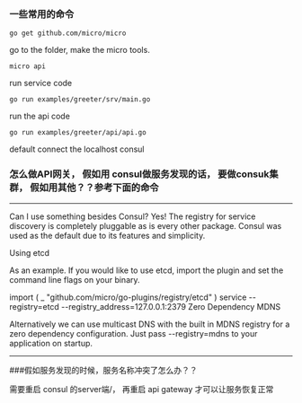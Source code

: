 

### 一些常用的命令

```
go get github.com/micro/micro
```

go to the folder, make the micro tools.


```
micro api
```


run service code 
```
go run examples/greeter/srv/main.go 
```


run the api code
```
go run examples/greeter/api/api.go 
```


default connect the localhost consul



### 怎么做API网关， 假如用 consul做服务发现的话， 要做consuk集群， 假如用其他？？参考下面的命令

-----------------------------------------------------

Can I use something besides Consul?
Yes! The registry for service discovery is completely pluggable as is every other package. Consul was used as the default due to its features and simplicity.

Using etcd

As an example. If you would like to use etcd, import the plugin and set the command line flags on your binary.

import (
		        _ "github.com/micro/go-plugins/registry/etcd"
		)
service --registry=etcd --registry_address=127.0.0.1:2379
Zero Dependency MDNS

Alternatively we can use multicast DNS with the built in MDNS registry for a zero dependency configuration. Just pass --registry=mdns to your application on startup.

--------------------------------------------------



###假如服务发现的时候，服务名称冲突了怎么办？？

需要重启 consul 的server端/， 再重启 api gateway 才可以让服务恢复正常


